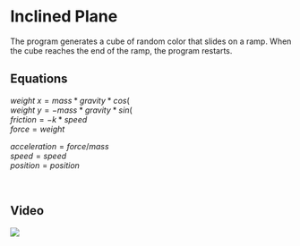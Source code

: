 # Inclined Plane

The program generates a cube of random color that slides on a ramp.
When the cube reaches the end of the ramp, the program restarts.

## Equations

$weight\:x= mass * gravity * cos(%5Ctheta)$<br>
$weight\:y= -mass * gravity * sin(%5Ctheta)$<br>
$friction= -k * speed$<br>
$force = weight %2B friction$<br>


$acceleration= force / mass$<br>
$speed= speed %2B acceleration * dt$<br>
$position = position %2B speed * dt$<br>

<br>

## Video

[![](https://img.youtube.com/vi/1ipl-oOQFEw/0.jpg)](https://www.youtube.com/watch?v=1ipl-oOQFEw)

